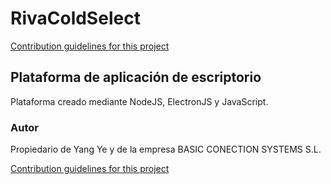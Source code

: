 # RivaColdSelect

[Contribution guidelines for this project](resources/BCSYSTEMS%2BRIVACOD.jpg)

## Plataforma de aplicación de escriptorio

Plataforma creado mediante NodeJS, ElectronJS y JavaScript.

### Autor

Propiedario de Yang Ye y de la empresa BASIC CONECTION SYSTEMS S.L.

[Contribution guidelines for this project](resources/BC.jpg)